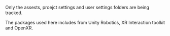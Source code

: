 Only the assests, proejct settings and user settings folders are being tracked.


The packages used here includes from Unity Robotics, XR Interaction toolkit and OpenXR.
